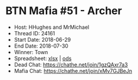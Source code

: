 # BTN Mafia #51 - Archer

* Host: HHughes and MrMichael
* Thread ID: 24161
* Start Date: 2018-06-29
* End Date: 2018-07-30
* Winner: Town
* Spreadsheet: [xlsx](../../../../raw/main/btn/51/spreadsheet.xlsx) | [ods](../../../../raw/main/btn/51/spreadsheet.ods)
* Dead Chat: https://chathe.net/join/1gzQAxr7a3
* Mafia Chat: https://chathe.net/join/xMv7GJBeJn
